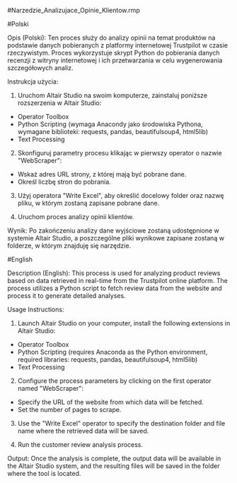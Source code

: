 #Narzedzie_Analizujace_Opinie_Klientow.rmp

#Polski

Opis (Polski):
Ten proces służy do analizy opinii na temat produktów na podstawie danych pobieranych z platformy internetowej Trustpilot w czasie rzeczywistym. Proces wykorzystuje skrypt Python do pobierania danych recenzji z witryny internetowej i ich przetwarzania w celu wygenerowania szczegółowych analiz.

Instrukcja użycia:
1. Uruchom Altair Studio na swoim komputerze, zainstaluj poniższe rozszerzenia w Altair Studio:
- Operator Toolbox
- Python Scripting (wymaga Anacondy jako środowiska Pythona, wymagane biblioteki: requests, pandas, beautifulsoup4, html5lib)
- Text Processing

2. Skonfiguruj parametry procesu klikając w pierwszy operator o nazwie "WebScraper":
- Wskaż adres URL strony, z której mają być pobrane dane.
- Określ liczbę stron do pobrania.

3. Użyj operatora "Write Excel", aby określić docelowy folder oraz nazwę pliku, w którym zostaną zapisane pobrane dane.

4. Uruchom proces analizy opinii klientów.

Wynik:
Po zakończeniu analizy dane wyjściowe zostaną udostępnione w systemie Altair Studio, a poszczególne pliki wynikowe zapisane zostaną w folderze, w którym znajduję się narzędzie.


#English

Description (English):
This process is used for analyzing product reviews based on data retrieved in real-time from the Trustpilot online platform. The process utilizes a Python script to fetch review data from the website and process it to generate detailed analyses.

Usage Instructions:

1. Launch Altair Studio on your computer, install the following extensions in Altair Studio:
- Operator Toolbox
- Python Scripting (requires Anaconda as the Python environment, required libraries: requests, pandas, beautifulsoup4, html5lib)
- Text Processing
2. Configure the process parameters by clicking on the first operator named "WebScraper":
- Specify the URL of the website from which data will be fetched.
- Set the number of pages to scrape.

3. Use the "Write Excel" operator to specify the destination folder and file name where the retrieved data will be saved.

4. Run the customer review analysis process.

Output:
Once the analysis is complete, the output data will be available in the Altair Studio system, and the resulting files will be saved in the folder where the tool is located.
